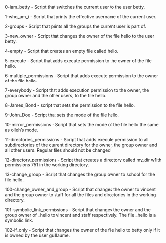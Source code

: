 0-iam_betty - Script that switches the current user to the user betty.

1-who_am_i - Script that prints the effective username of the current user.

2-groups - Script that prints all the groups the current user is part of.

3-new_owner - Script that changes the owner of the file hello to the user betty.

4-empty - Script that creates an empty file called hello.

5-execute - Script that adds execute permission to the owner of the file hello.

6-multiple_permissions - Script that adds execute permission to the owner of the file hello.

7-everybody - Script that adds execution permission to the owner, the group owner and the other users, to the file hello.

8-James_Bond - script that sets the permission to the file hello.

9-John_Doe - Script that sets the mode of the file hello.

10-mirror_permissions - Script that sets the mode of the file hello the same as olleh’s mode.

11-directories_permissions - Script that adds execute permission to all subdirectories of the current directory for the owner, the group owner and all other users. Regular files should not be changed.

12-directory_permissions - Script that creates a directory called my_dir w1ith permissions 751 in the working directory.

13-change_group - Script that changes the group owner to school for the file hello.

100-change_owner_and_group - Script that changes the owner to vincent and the group owner to staff for all the files and directories in the working directory.

101-symbolic_link_permissions - Script that changes the owner and the group owner of _hello to vincent and staff respectively. The file _hello is a symbolic link.

102-if_only - Script that changes the owner of the file hello to betty only if it is owned by the user guillaume.
